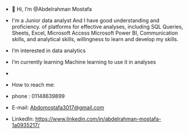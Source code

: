 - 👋 Hi, I’m @Abdelrahman Mostafa
-    I'm a Junior data analyst 
     And I have good understanding and proficiency.
     of platforms for effective analyses, including SQL Queries, Sheets, Excel, Microsoft Access Microsoft Power BI, 
     Communication skills, and analytical skills, willingness to learn and develop my skills.
     
-    I’m interested in data analytics
-    I’m currently learning Machine learning to use it in analyses
- 
-    How to reach me:
-    phone : 01148639899
-    E-mail: Abdomostafa3017@gmail.com
-    LinkedIn: https://www.linkedin.com/in/abdelrahman-mostafa-1a0935217/

<!---
AbdelrahmanMostafa07/AbdelrahmanMostafa07 is a ✨ special ✨ repository because its `README.md` (this file) appears on your GitHub profile.
You can click the Preview link to take a look at your changes.
--->
